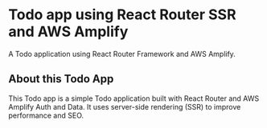 # Todo app using React Router SSR and AWS Amplify

A Todo application using React Router Framework and AWS Amplify.

## About this Todo App

This Todo app is a simple Todo application built with React Router and AWS Amplify Auth and Data. It uses server-side rendering (SSR) to improve performance and SEO.
